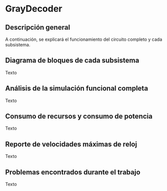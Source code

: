 # GrayDecoder

## Descripción general ##

A continuación, se explicará el funcionamiento del circuito completo y cada subsistema.

## Diagrama de bloques de cada subsistema ##

Texto

## Análisis de la simulación funcional completa ##

Texto

## Consumo de recursos y consumo de potencia ##

Texto

## Reporte de velocidades máximas de reloj ##

Texto

## Problemas encontrados durante el trabajo ##

Texto
